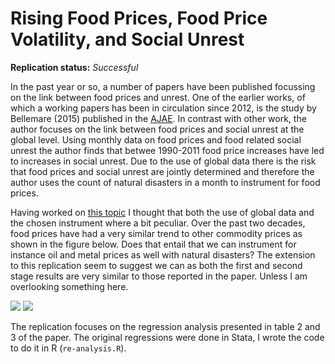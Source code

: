 Rising Food Prices, Food Price Volatility, and Social Unrest
==============

**Replication status:** *Successful*

In the past year or so, a number of papers have been published focussing on the link between food prices and unrest. 
One of the earlier works, of which a working papers has been in circulation since 2012, is the study by Bellemare (2015) published in the [AJAE](http://ajae.oxfordjournals.org/content/97/1/1). In contrast with other work, the author focuses on the link between food prices and social unrest at the global level. Using monthly data on food prices and food related social unrest the author finds that betwee 1990-2011 food price increases have led to increases in social unrest. 
Due to the use of global data there is the risk that food prices and social unrest are jointly determined and therefore the author uses the count of natural disasters in a month to instrument for food prices. 

Having worked on [this topic](http://ssrn.com/abstract=2418973) I thought that both the use of global data and the chosen instrument where a bit peculiar. Over the past two decades, food prices have had a very similar trend to other commodity prices as shown in the figure below. Does that entail that we can instrument for instance oil and metal prices as well with natural disasters? The extension to this replication seem to suggest we can as both the first and second stage results are very similar to those reported in the paper. Unless I am overlooking something here.  

![](http://i.imgur.com/SqU7kKX.png)
![](http://i.imgur.com/IWuvfgN.png)


The replication focuses on the regression analysis presented in table 2 and 3 of the paper. 
The original regressions were done in Stata, I wrote the code to do it in R (`re-analysis.R`).



